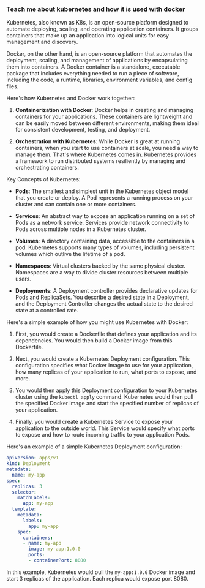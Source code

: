 ### Teach me about kubernetes and how it is used with docker
Kubernetes, also known as K8s, is an open-source platform designed to automate deploying, scaling, and operating application containers. It groups containers that make up an application into logical units for easy management and discovery.

Docker, on the other hand, is an open-source platform that automates the deployment, scaling, and management of applications by encapsulating them into containers. A Docker container is a standalone, executable package that includes everything needed to run a piece of software, including the code, a runtime, libraries, environment variables, and config files.

Here's how Kubernetes and Docker work together:

1. **Containerization with Docker**: Docker helps in creating and managing containers for your applications. These containers are lightweight and can be easily moved between different environments, making them ideal for consistent development, testing, and deployment.

2. **Orchestration with Kubernetes**: While Docker is great at running containers, when you start to use containers at scale, you need a way to manage them. That's where Kubernetes comes in. Kubernetes provides a framework to run distributed systems resiliently by managing and orchestrating containers.

Key Concepts of Kubernetes:

- **Pods**: The smallest and simplest unit in the Kubernetes object model that you create or deploy. A Pod represents a running process on your cluster and can contain one or more containers.

- **Services**: An abstract way to expose an application running on a set of Pods as a network service. Services provide network connectivity to Pods across multiple nodes in a Kubernetes cluster.

- **Volumes**: A directory containing data, accessible to the containers in a pod. Kubernetes supports many types of volumes, including persistent volumes which outlive the lifetime of a pod.

- **Namespaces**: Virtual clusters backed by the same physical cluster. Namespaces are a way to divide cluster resources between multiple users.

- **Deployments**: A Deployment controller provides declarative updates for Pods and ReplicaSets. You describe a desired state in a Deployment, and the Deployment Controller changes the actual state to the desired state at a controlled rate.

Here's a simple example of how you might use Kubernetes with Docker:

1. First, you would create a Dockerfile that defines your application and its dependencies. You would then build a Docker image from this Dockerfile.

2. Next, you would create a Kubernetes Deployment configuration. This configuration specifies what Docker image to use for your application, how many replicas of your application to run, what ports to expose, and more.

3. You would then apply this Deployment configuration to your Kubernetes cluster using the `kubectl apply` command. Kubernetes would then pull the specified Docker image and start the specified number of replicas of your application.

4. Finally, you would create a Kubernetes Service to expose your application to the outside world. This Service would specify what ports to expose and how to route incoming traffic to your application Pods.

Here's an example of a simple Kubernetes Deployment configuration:

```yaml
apiVersion: apps/v1
kind: Deployment
metadata:
  name: my-app
spec:
  replicas: 3
  selector:
    matchLabels:
      app: my-app
  template:
    metadata:
      labels:
        app: my-app
    spec:
      containers:
      - name: my-app
        image: my-app:1.0.0
        ports:
        - containerPort: 8080
```

In this example, Kubernetes would pull the `my-app:1.0.0` Docker image and start 3 replicas of the application. Each replica would expose port 8080.